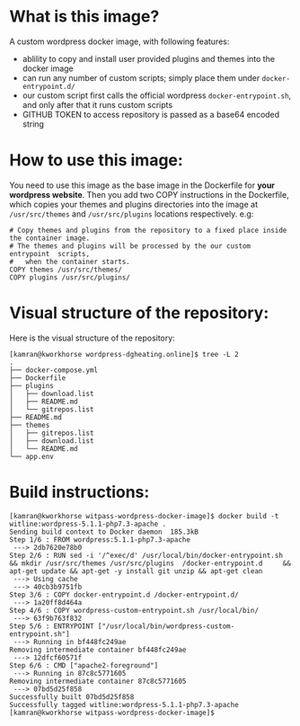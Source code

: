 # What is this image?
A custom wordpress docker image, with following features:
* ablility to copy and install user provided plugins and themes into the docker image
* can run any number of custom scripts; simply place them under `docker-entrypoint.d/`
* our custom script first calls the official wordpress `docker-entrypoint.sh`, and only after that it runs custom scripts
* GITHUB TOKEN to access repository is passed as a base64 encoded string

# How to use this image:
You need to use this image as the base image in the Dockerfile for **your wordpress website**. Then you add two COPY instructions in the Dockerfile, which copies your themes and plugins directories into the image at `/usr/src/themes` and `/usr/src/plugins` locations respectively. e.g:

```
# Copy themes and plugins from the repository to a fixed place inside the container image.
# The themes and plugins will be processed by the our custom entrypoint  scripts,
#   when the container starts.
COPY themes /usr/src/themes/
COPY plugins /usr/src/plugins/
```

# Visual structure of the repository:
Here is the visual structure of the repository:
```
[kamran@kworkhorse wordpress-dgheating.online]$ tree -L 2 
.
├── docker-compose.yml
├── Dockerfile
├── plugins
│   ├── download.list
│   ├── README.md
│   └── gitrepos.list
├── README.md
├── themes
│   ├── gitrepos.list
│   ├── download.list
│   └── README.md
└── app.env
```

# Build instructions: 
```
[kamran@kworkhorse witpass-wordpress-docker-image]$ docker build -t witline:wordpress-5.1.1-php7.3-apache .
Sending build context to Docker daemon  185.3kB
Step 1/6 : FROM wordpress:5.1.1-php7.3-apache
 ---> 2db7620e78b0
Step 2/6 : RUN sed -i '/^exec/d' /usr/local/bin/docker-entrypoint.sh     && mkdir /usr/src/themes /usr/src/plugins  /docker-entrypoint.d     && apt-get update && apt-get -y install git unzip && apt-get clean
 ---> Using cache
 ---> 40cb3b9751fb
Step 3/6 : COPY docker-entrypoint.d /docker-entrypoint.d/
 ---> 1a20ff8d464a
Step 4/6 : COPY wordpress-custom-entrypoint.sh /usr/local/bin/
 ---> 63f9b763f832
Step 5/6 : ENTRYPOINT ["/usr/local/bin/wordpress-custom-entrypoint.sh"]
 ---> Running in bf448fc249ae
Removing intermediate container bf448fc249ae
 ---> 12dfcf60571f
Step 6/6 : CMD ["apache2-foreground"]
 ---> Running in 87c8c5771605
Removing intermediate container 87c8c5771605
 ---> 07bd5d25f858
Successfully built 07bd5d25f858
Successfully tagged witline:wordpress-5.1.1-php7.3-apache
[kamran@kworkhorse witpass-wordpress-docker-image]$ 
```
